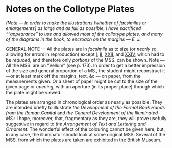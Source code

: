 # Notes on the Collotype Plates

_\(Note — In order to make the illustrations \[whether of facsimiles or enlargements\] as large and as full as possible, I have sacrificed ““appearance” to use and allowed most of the collotype plates, and many of the diagrams in the book, to encroach on the margins — E. J._

GENERAL NOTE — All the plates are in _facsimile_ as to size \(or _nearly so_, allowing for errors in reproduction\) except [I](plate-i.md), [II](plate-ii-alphabet-from-trajan-inscription.md), [XXII](plate-xxii-communion-service.md), and [XXIV](plate-xxiv-inscription-cut-in-stone-by-a.-e.-r.-gill-1903.md), which had to be _reduced_, and therefore only _portions_ of the MSS. can be shown. Note — All the MSS. are on “Vellum” \(see p. 173\). In order to get a better impression of the size and general proportion of a MS., the student might reconstruct it—or at least mark off the margins, text, &c — on paper, from the measurements given. Or a sheet of paper might be cut to the size of the given page or _opening_, with an aperture \(in its proper place\) through which the plate might be viewed.

The plates are arranged in chronological order as nearly as possible. They are intended briefly to illustrate _the Development of the Formal Book Hands from the Roman Capital_ and _the General Development of the Illuminated MS._: I hope, moreover, that, fragmentary as they are, they will prove usefully suggestive in regard to _the Arrangement of Text and Lettering and Ornament_. The wonderful effect of the colouring cannot be given here, but, in any case, the illuminator should look at some original MSS. Several of the MSS. from which the plates are taken are exhibited in the British Museum.

